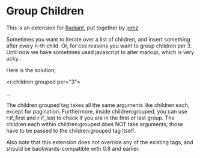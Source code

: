 # Group Children

This is an extension for [Radiant][1], put together by [jomz][2]

Sometimes you want to iterate over a list of children, and insert something after every n-th child.
Or, for css reasons you want to group children per 3.
Until now we have sometimes used javascript to alter markup, which is very ucky..

Here is the solution;

<r:children:grouped per="3">
  <div>
    <r:children:each> ... </r:children:each>
  </div>
</r:children:grouped>

The children:grouped tag takes all the same arguments like children:each, except for pagination.
Furthermore, inside children:grouped, you can use r:if\_first and r:if\_last to check if you are in the first or last group.
The children:each within children:grouped does NOT take arguments; those have to be passed to the children:grouped tag itself.

Also note that this extension does not override any of the existing tags, and should be backwards-compatible with 0.8 and earlier.


[1]: http://radiantcms.org/ "Radiant: Content management simplified"
[2]: http://hardcoreforkingaction.com "Hard-core forking action: a low frequency, web-tech blog by Benny Degezelle"
